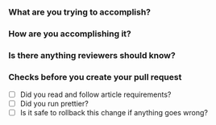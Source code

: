 ### What are you trying to accomplish?

### How are you accomplishing it?

### Is there anything reviewers should know?

### Checks before you create your pull request

-   [ ] Did you read and follow article requirements?
-   [ ] Did you run prettier?
-   [ ] Is it safe to rollback this change if anything goes wrong?
